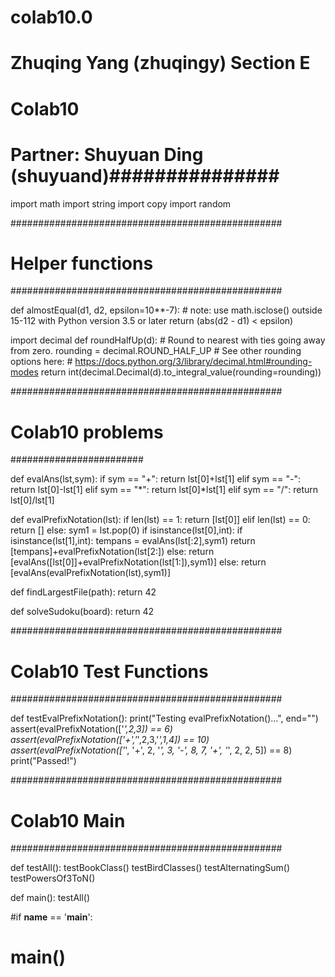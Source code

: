 # colab10.0
# Zhuqing Yang (zhuqingy) Section E #############
# Colab10
# Partner: Shuyuan Ding (shuyuand)###############

import math
import string
import copy
import random

#################################################
# Helper functions
#################################################

def almostEqual(d1, d2, epsilon=10**-7):
    # note: use math.isclose() outside 15-112 with Python version 3.5 or later
    return (abs(d2 - d1) < epsilon)

import decimal
def roundHalfUp(d):
    # Round to nearest with ties going away from zero.
    rounding = decimal.ROUND_HALF_UP
    # See other rounding options here:
    # https://docs.python.org/3/library/decimal.html#rounding-modes
    return int(decimal.Decimal(d).to_integral_value(rounding=rounding))

#################################################
# Colab10 problems
########################

def evalAns(lst,sym):
    if sym == "+":
        return lst[0]+lst[1]
    elif sym == "-":
        return lst[0]-lst[1]
    elif sym == "*":
        return lst[0]*lst[1]
    elif sym == "/":
        return lst[0]/lst[1]

def evalPrefixNotation(lst):
    if len(lst) == 1:
        return [lst[0]]
    elif len(lst) == 0:
        return []
    else:
        sym1 = lst.pop(0)
        if isinstance(lst[0],int):
            if isinstance(lst[1],int):
                tempans = evalAns(lst[:2],sym1)
                return [tempans]+evalPrefixNotation(lst[2:])
            else:
                return [evalAns([lst[0]]+evalPrefixNotation(lst[1:]),sym1)]
        else:
            return [evalAns(evalPrefixNotation(lst),sym1)]


def findLargestFile(path):
    return 42

def solveSudoku(board):
    return 42

    

    
#################################################
# Colab10 Test Functions
#################################################    

def testEvalPrefixNotation():
    print("Testing evalPrefixNotation()...", end="")
    assert(evalPrefixNotation(['*',2,3]) == 6)
    assert(evalPrefixNotation(['+','*',2,3,'*',1,4]) == 10)
    assert(evalPrefixNotation(['*', '+', 2, '*', 3, '-', 8, 7, '+', '*', 2, 2, 5]) == 8)
    print("Passed!")

#################################################
# Colab10 Main
#################################################

def testAll():
    testBookClass()
    testBirdClasses()
    testAlternatingSum()
    testPowersOf3ToN()

def main():
    testAll()

#if __name__ == '__main__':
#    main()

